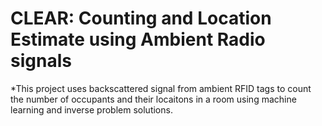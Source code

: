 CLEAR: Counting and Location Estimate using Ambient Radio signals
=================================================================
*This project uses backscattered signal from ambient RFID tags to count the number of occupants and their locaitons in a room using machine learning and inverse problem solutions.
